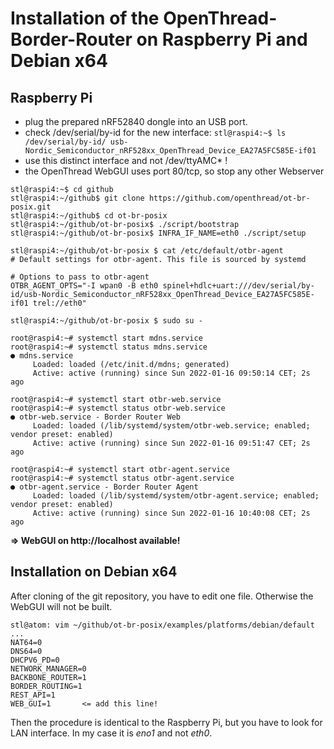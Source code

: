 # Installation of the OpenThread-Border-Router on Raspberry Pi and Debian x64

## Raspberry Pi
* plug the prepared nRF52840 dongle into an USB port.
* check /dev/serial/by-id for the new interface:
`stl@raspi4:~$ ls /dev/serial/by-id/
usb-Nordic_Semiconductor_nRF528xx_OpenThread_Device_EA27A5FC585E-if01`
* use this distinct interface and not /dev/ttyAMC\* ! 
* the OpenThread WebGUI uses port 80/tcp, so stop any other Webserver

```
stl@raspi4:~$ cd github
stl@raspi4:~/github$ git clone https://github.com/openthread/ot-br-posix.git
stl@raspi4:~/github$ cd ot-br-posix
stl@raspi4:~/github/ot-br-posix$ ./script/bootstrap
stl@raspi4:~/github/ot-br-posix$ INFRA_IF_NAME=eth0 ./script/setup

stl@raspi4:~/github/ot-br-posix $ cat /etc/default/otbr-agent 
# Default settings for otbr-agent. This file is sourced by systemd

# Options to pass to otbr-agent
OTBR_AGENT_OPTS="-I wpan0 -B eth0 spinel+hdlc+uart:///dev/serial/by-id/usb-Nordic_Semiconductor_nRF528xx_OpenThread_Device_EA27A5FC585E-if01 trel://eth0"

stl@raspi4:~/github/ot-br-posix $ sudo su -

root@raspi4:~# systemctl start mdns.service
root@raspi4:~# systemctl status mdns.service 
● mdns.service
     Loaded: loaded (/etc/init.d/mdns; generated)
     Active: active (running) since Sun 2022-01-16 09:50:14 CET; 2s ago

root@raspi4:~# systemctl start otbr-web.service
root@raspi4:~# systemctl status otbr-web.service 
● otbr-web.service - Border Router Web
     Loaded: loaded (/lib/systemd/system/otbr-web.service; enabled; vendor preset: enabled)
     Active: active (running) since Sun 2022-01-16 09:51:47 CET; 2s ago

root@raspi4:~# systemctl start otbr-agent.service
root@raspi4:~# systemctl status otbr-agent.service 
● otbr-agent.service - Border Router Agent
     Loaded: loaded (/lib/systemd/system/otbr-agent.service; enabled; vendor preset: enabled)
     Active: active (running) since Sun 2022-01-16 10:40:08 CET; 2s ago
```

**=> WebGUI on http://localhost available!**

## Installation on Debian x64
After cloning of the git repository, you have to edit one file. Otherwise the WebGUI will not be built.
```
stl@atom: vim ~/github/ot-br-posix/examples/platforms/debian/default
...
NAT64=0
DNS64=0
DHCPV6_PD=0
NETWORK_MANAGER=0
BACKBONE_ROUTER=1
BORDER_ROUTING=1
REST_API=1
WEB_GUI=1       <= add this line!
```

Then the procedure is identical to the Raspberry Pi, but you have to look for LAN interface. In my case it is *eno1* and not *eth0*.

